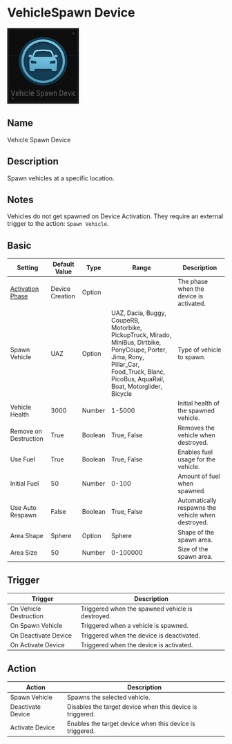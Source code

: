 # VehicleSpawn Device

![VehicleSpawn Icon](../images/DeviceIcons/Device_VehicleSpawn.png)

## Name

Vehicle Spawn Device

## Description

Spawn vehicles at a specific location.

## Notes

Vehicles do not get spawned on Device Activation. They require an external trigger to the action: `Spawn Vehicle`.

## Basic

| Setting                                                      | Default Value     | Type | Range | Description                                                                 |
|--------------------------------------------------------------|-------------------|------|-------|-----------------------------------------------------------------------------|
| [Activation Phase](../General/Common_Device_Settings.md#activation-phase) | Device Creation    | Option | | The phase when the device is activated.                                      |
| Spawn Vehicle                                                | UAZ               | Option | UAZ, Dacia, Buggy, CoupeRB, Motorbike, PickupTruck, Mirado, MiniBus, Dirtbike, PonyCoupe, Porter, Jima, Rony, Pillar_Car, Food_Truck, Blanc, PicoBus, AquaRail, Boat, Motorglider, Bicycle | Type of vehicle to spawn.                                                    |
| Vehicle Health                                               | 3000              | Number | 1-5000 | Initial health of the spawned vehicle.                                       |
| Remove on Destruction                                        | True              | Boolean | True, False | Removes the vehicle when destroyed.                                          |
| Use Fuel                                                     | True              | Boolean | True, False | Enables fuel usage for the vehicle.                                          |
| Initial Fuel                                                 | 50                | Number | 0-100 | Amount of fuel when spawned.                                                 |
| Use Auto Respawn                                             | False             | Boolean | True, False | Automatically respawns the vehicle when destroyed.                           |
| Area Shape                                                   | Sphere            | Option | Sphere | Shape of the spawn area.                                                     |
| Area Size                                                    | 50                | Number | 0-100000 | Size of the spawn area.                                                      |

## Trigger

| Trigger                | Description                                                        |
|------------------------|--------------------------------------------------------------------|
| On Vehicle Destruction | Triggered when the spawned vehicle is destroyed.                   |
| On Spawn Vehicle       | Triggered when a vehicle is spawned.                               |
| On Deactivate Device   | Triggered when the device is deactivated.                          |
| On Activate Device     | Triggered when the device is activated.                            |

## Action

| Action                | Description                                                        |
|-----------------------|--------------------------------------------------------------------|
| Spawn Vehicle         | Spawns the selected vehicle.                                        |
| Deactivate Device     | Disables the target device when this device is triggered.           |
| Activate Device       | Enables the target device when this device is triggered.            |
